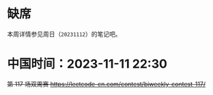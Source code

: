 
# 缺席

本周详情参见周日（`20231112`）的笔记吧。

# 中国时间：2023-11-11 22:30

~~第 117 场双周赛 https://leetcode-cn.com/contest/biweekly-contest-117/~~
